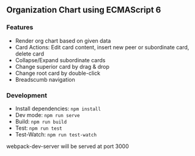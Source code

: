## Organization Chart using ECMAScript 6
### Features

* Render org chart based on given data
* Card Actions: Edit card content, insert new peer or subordinate card, delete card
* Collapse/Expand subordinate cards
* Change superior card by drag & drop
* Change root card by double-click
* Breadscumb navigation

### Development
* Install dependencies: `npm install`
* Dev mode: `npm run serve`
* Build: `npm run build`
* Test: `npm run test`
* Test-Watch: `npm run test-watch`

webpack-dev-server will be served at port 3000
